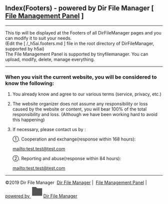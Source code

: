 ## Index(Footers) - powered by Dir File Manager \[ [File Management Panel](/_DirFileManager/admin/) \]

* * *

This tip will be displayed at the Footers of all DirFileManager pages and you can modify it to suit your needs.  
(Edit the \[ /_h5ai.footers.md \] file in the root directory of DirFileManager, supported by h5ai)  
The File Management Panel is supported by tinyfilemanager. You can upload, modify, delete, manage everything.

* * *

### When you visit the current website, you will be considered to know the following:

1. You already know and agree to our various terms (service, privacy, etc.)
  
2. The website organizer does not assume any responsibility or loss caused by the website or content, you will bear 100% of the total responsibility and loss. (Although we have been working hard to avoid this happening)
  
3. If necessary, please contact us by :
  
	①. Cooperation and exchange(response within 168 hours):
  
	[mailto:test.test@test.com](mailto:test.test@test.com)
  
	②. Reporting and abuse(response within 84 hours):
  
	[mailto:test.test@test.com](mailto:test.test@test.com)

* * *

©2019 Dir File Manager  [Dir File Manager](https://github.com/MeowLove/DirFileManager/) |  [File Management Panel](/_DirFileManager/admin/) |  [powered by ![directorylogo](/_DirFileManager/public/images/themes/default/folder.svg)Dir File Manager](https://github.com/MeowLove/DirFileManager/)